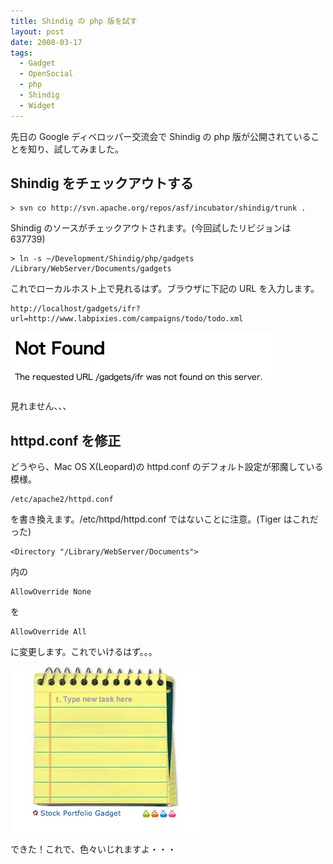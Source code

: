 ```yaml
---
title: Shindig の php 版を試す
layout: post
date: 2008-03-17
tags:
  - Gadget
  - OpenSocial
  - php
  - Shindig
  - Widget
---
```


先日の Google ディベロッパー交流会で Shindig の php 版が公開されていることを知り、試してみました。

## Shindig をチェックアウトする

```
> svn co http://svn.apache.org/repos/asf/incubator/shindig/trunk .
```

Shindig のソースがチェックアウトされます。(今回試したリビジョンは 637739)

```
> ln -s ~/Development/Shindig/php/gadgets /Library/WebServer/Documents/gadgets
```

これでローカルホスト上で見れるはず。ブラウザに下記の URL を入力します。

```
http://localhost/gadgets/ifr?url=http://www.labpixies.com/campaigns/todo/todo.xml
```

[![NotFound](/images/2008/03/notfound.jpg)](/images/2008/03/notfound.jpg)

見れません、、、

## httpd.conf を修正

どうやら、Mac OS X(Leopard)の httpd.conf のデフォルト設定が邪魔している模様。

```
/etc/apache2/httpd.conf
```

を書き換えます。/etc/httpd/httpd.conf ではないことに注意。(Tiger はこれだった)

```
<Directory "/Library/WebServer/Documents"> 
```

内の

```
AllowOverride None
```

を

```
AllowOverride All
```

に変更します。これでいけるはず。。。

[![ToDoGadget](/images/2008/03/todogadget.jpg)](/images/2008/03/todogadget.jpg)

できた！これで、色々いじれますよ・・・
